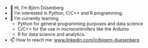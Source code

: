 - 👋 Hi, I’m Björn Düsenberg
- 👀 I’m interested in Python, C/C++ and R programming.
- 🌱 I’m currently learning 
  - Python for general programming purposes and data science 
  - C/C++ for the use in microcontrollers like the Arduino
  - R for data science and analytics.
- 📫 How to reach me: www.linkedin.com/in/bjoern-duesenberg

<!---
bjoernduesenberg/bjoernduesenberg is a ✨ special ✨ repository because its `README.md` (this file) appears on your GitHub profile.
You can click the Preview link to take a look at your changes.
--->
